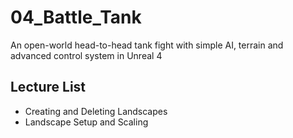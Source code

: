 # 04_Battle_Tank
An open-world head-to-head tank fight with simple AI, terrain and advanced control system in Unreal 4


## Lecture List
* Creating and Deleting Landscapes
* Landscape Setup and Scaling
